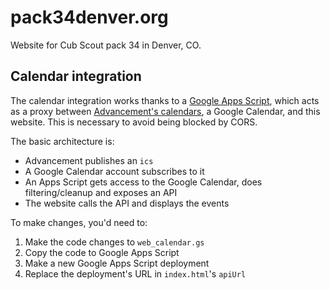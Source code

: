 # pack34denver.org

Website for Cub Scout pack 34 in Denver, CO.

## Calendar integration
The calendar integration works thanks to a [Google Apps Script](https://script.google.com/), which
acts as a proxy between [Advancement's calendars](https://advancements.scouting.org), a Google Calendar,
and this website. This is necessary to avoid being blocked by CORS.

The basic architecture is:

- Advancement publishes an `ics`
- A Google Calendar account subscribes to it
- An Apps Script gets access to the Google Calendar, does filtering/cleanup and exposes an API
- The website calls the API and displays the events

To make changes, you'd need to:

1. Make the code changes to `web_calendar.gs`
2. Copy the code to Google Apps Script
3. Make a new Google Apps Script deployment
4. Replace the deployment's URL in `index.html`'s `apiUrl`
